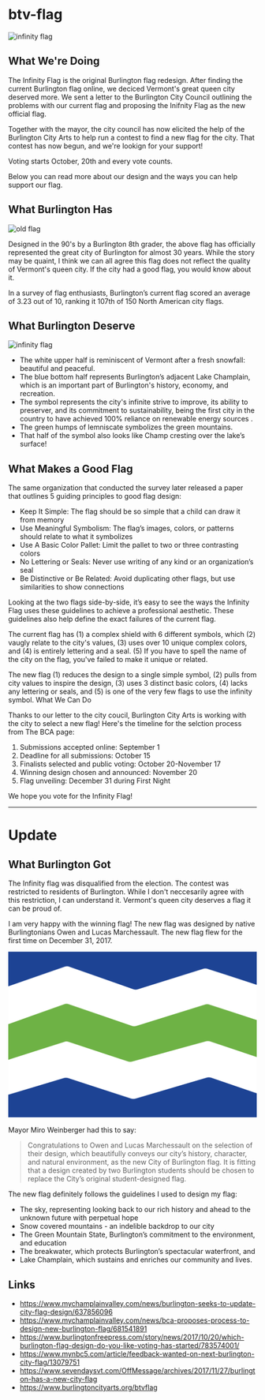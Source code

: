 # btv-flag

![infinity flag](flag/btv_infinity.png)

## What We're Doing

The Infinity Flag is the original Burlington flag redesign. After finding the current Burlington flag online, we deciced Vermont's great queen city deserved more. We sent a letter to the Burlington City Council outlining the problems with our current flag and proposing the Inifnity Flag as the new official flag.

Together with the mayor, the city council has now elicited the help of the Burlington City Arts to help run a contest to find a new flag for the city. That contest has now begun, and we're lookign for your support!

Voting starts October, 20th and every vote counts.

Below you can read more about our design and the ways you can help support our flag.

## What Burlington Has

![old flag](flag/btv_old.png)

Designed in the 90's by a Burlington 8th grader, the above flag has officially represented the great city of Burlington for almost 30 years. While the story may be quaint, I think we can all agree this flag does not reflect the quality of Vermont's queen city. If the city had a good flag, you would know about it.

In a survey of flag enthusiasts, Burlington’s current flag scored an average of 3.23 out of 10, ranking it 107th of 150 North American city flags.

## What Burlington Deserve

![infinity flag](flag/btv_infinity.png)

* The white upper half is reminiscent of Vermont after a fresh snowfall: beautiful and peaceful.
* The blue bottom half represents Burlington’s adjacent Lake Champlain, which is an important part of Burlington's history, economy, and recreation.
* The symbol represents the city's infinite strive to improve, its ability to preserver, and its commitment to sustainability, being the first city in the country to have achieved 100% reliance on renewable energy sources .
* The green humps of lemniscate symbolizes the green mountains.
* That half of the symbol also looks like Champ cresting over the lake’s surface!

## What Makes a Good Flag

The same organization that conducted the survey later released a paper that outlines 5 guiding principles to good flag design:

* Keep It Simple: The flag should be so simple that a child can draw it from memory
* Use Meaningful Symbolism: The flag’s images, colors, or patterns should relate to what it symbolizes
* Use A Basic Color Pallet: Limit the pallet to two or three contrasting colors
* No Lettering or Seals: Never use writing of any kind or an organization’s seal
* Be Distinctive or Be Related: Avoid duplicating other flags, but use similarities to show connections

Looking at the two flags side-by-side, it’s easy to see the ways the Infinity Flag uses these guidelines to achieve a professional aesthetic. These guidelines also help define the exact failures of the current flag.

The current flag has (1) a complex shield with 6 different symbols, which (2) vaugly relate to the city's values, (3) uses over 10 unique complex colors, and (4) is entirely lettering and a seal. (5) If you have to spell the name of the city on the flag, you've failed to make it unique or related.

The new flag (1) reduces the design to a single simple symbol, (2) pulls from city values to inspire the design, (3) uses 3 distinct basic colors, (4) lacks any lettering or seals, and (5) is one of the very few flags to use the infinity symbol.
What We Can Do

Thanks to our letter to the city coucil, Burlington City Arts is working with the city to select a new flag! Here's the timeline for the selction process from The BCA page:

1. Submissions accepted online: September 1
2. Deadline for all submissions: October 15
3. Finalists selected and public voting: October 20-November 17
4. Winning design chosen and announced: November 20
5. Flag unveiling: December 31 during First Night

We hope you vote for the Infinity Flag!

-----

# Update

## What Burlington Got

The Infinity flag was disqualified from the election. The contest was restricted to residents of Burlington. While I don't neccesarily agree with this restriction, I can understand it. Vermont's queen city deserves a flag it can be proud of.

I am very happy with the winning flag! The new flag was designed by native Burlingtonians Owen and Lucas Marchessault. The new flag flew for the first time on December 31, 2017.

![new flag](flags/btv_new.jpg)

Mayor Miro Weinberger had this to say:

> Congratulations to Owen and Lucas Marchessault on the selection of their design, which beautifully conveys our city’s history, character, and natural environment, as the new City of Burlington flag. It is fitting that a design created by two Burlington students should be chosen to replace the City’s original student-designed flag.

The new flag definitely follows the guidelines I used to design my flag:

* The sky, representing looking back to our rich history and ahead to the unknown future with perpetual hope
* Snow covered mountains - an indelible backdrop to our city
* The Green Mountain State, Burlington’s commitment to the environment, and education
* The breakwater, which protects Burlington’s spectacular waterfront, and
* Lake Champlain, which sustains and enriches our community and lives.   

## Links

* https://www.mychamplainvalley.com/news/burlington-seeks-to-update-city-flag-design/637856096
* https://www.mychamplainvalley.com/news/bca-proposes-process-to-design-new-burlington-flag/681541891
* https://www.burlingtonfreepress.com/story/news/2017/10/20/which-burlington-flag-design-do-you-like-voting-has-started/783574001/
* https://www.mynbc5.com/article/feedback-wanted-on-next-burlington-city-flag/13079751
* https://www.sevendaysvt.com/OffMessage/archives/2017/11/27/burlington-has-a-new-city-flag
* https://www.burlingtoncityarts.org/btvflag
